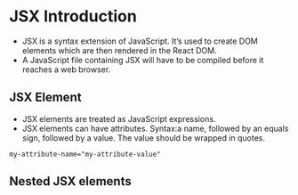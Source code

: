 # JSX Introduction 

- JSX is a syntax extension of JavaScript. It’s used to create DOM elements which are then rendered in the React DOM.
- A JavaScript file containing JSX will have to be compiled before it reaches a web browser. 

## JSX Element
- JSX elements are treated as JavaScript expressions.
- JSX elements can have attributes. Syntax:a name, followed by an equals sign, followed by a value. The value should be wrapped in quotes.

```
my-attribute-name="my-attribute-value"

```

## Nested JSX elements
